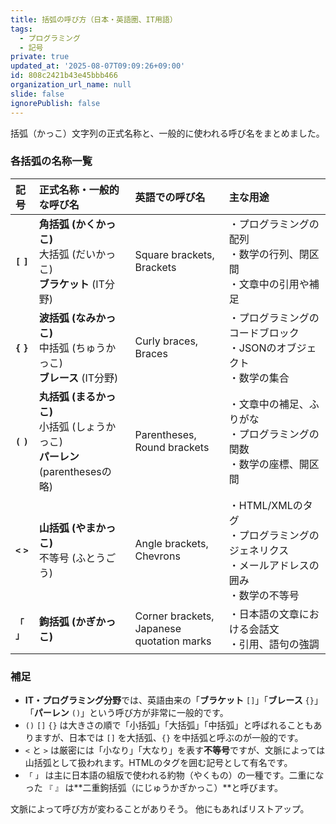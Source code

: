 ```yaml
---
title: 括弧の呼び方（日本・英語圏、IT用語）
tags:
  - プログラミング
  - 記号
private: true
updated_at: '2025-08-07T09:09:26+09:00'
id: 808c2421b43e45bbb466
organization_url_name: null
slide: false
ignorePublish: false
---
```


括弧（かっこ）文字列の正式名称と、一般的に使われる呼び名をまとめました。

### 各括弧の名称一覧

| 記号 | 正式名称・一般的な呼び名 | 英語での呼び名 | 主な用途 |
| :--- | :--- | :--- | :--- |
| **`[` `]`** | **角括弧 (かくかっこ)** <br> 大括弧 (だいかっこ) <br> **ブラケット** (IT分野) | Square brackets, <br> Brackets | ・プログラミングの配列<br>・数学の行列、閉区間<br>・文章中の引用や補足 |
| **`{` `}`** | **波括弧 (なみかっこ)** <br> 中括弧 (ちゅうかっこ) <br> **ブレース** (IT分野) | Curly braces, <br> Braces | ・プログラミングのコードブロック<br>・JSONのオブジェクト<br>・数学の集合 |
| **`(` `)`** | **丸括弧 (まるかっこ)** <br> 小括弧 (しょうかっこ) <br> **パーレン** (parenthesesの略) | Parentheses, <br> Round brackets | ・文章中の補足、ふりがな<br>・プログラミングの関数<br>・数学の座標、開区間 |
| **`<` `>`** | **山括弧 (やまかっこ)** <br> 不等号 (ふとうごう) | Angle brackets, <br> Chevrons | ・HTML/XMLのタグ<br>・プログラミングのジェネリクス<br>・メールアドレスの囲み<br>・数学の不等号 |
| **`「` `」`** | **鉤括弧 (かぎかっこ)** | Corner brackets, <br> Japanese quotation marks | ・日本語の文章における会話文<br>・引用、語句の強調 |

### 補足

*   **IT・プログラミング分野**では、英語由来の「**ブラケット** `[]`」「**ブレース** `{}`」「**パーレン** `()`」という呼び方が非常に一般的です。
*   `()` `[]` `{}` は大きさの順で「小括弧」「大括弧」「中括弧」と呼ばれることもありますが、日本では `[]` を大括弧、`{}` を中括弧と呼ぶのが一般的です。
*   `<` と `>` は厳密には「小なり」「大なり」を表す**不等号**ですが、文脈によっては山括弧として扱われます。HTMLのタグを囲む記号として有名です。
*   `「` `」` は主に日本語の組版で使われる約物（やくもの）の一種です。二重になった `『` `』` は**二重鉤括弧（にじゅうかぎかっこ）**と呼びます。

文脈によって呼び方が変わることがありそう。
他にもあればリストアップ。
